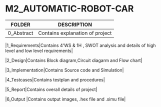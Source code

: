 # M2_AUTOMATIC-ROBOT-CAR
|  FOLDER  | DESCRIPTION|
|----------|-----------|
|0_Abstract|Contains explanation of project|

|1_Requirements|Contains 4'WS & 1H , SWOT analysis and details of high level and low level requirements|

|2_Design|Contains Block diagram,Circuit diagarm and Flow chart|

|3_Implementation|Contains Source code and  Simulation|

|4_Testcases|Contains testplan and procedures|

|5_Report|Contains overall details of project|

|6_Output   |Contains output images, .hex file and .simu file|



